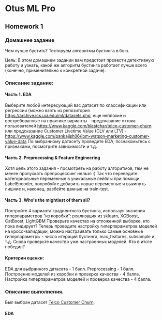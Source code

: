 # Otus ML Pro
## Homework 1
### Домашнее задание

Чем лучше бустить? Тестируем алгоритмы бустинга в бою.

Цель:
В этом домашнем задании вам предстоит провести детективную работу и узнать, какой же алгоритм бустинга работает лучше всего (конечно, применительно к конкретной задаче).


### Описание задание:
#### Часть 1. EDA

Выберите любой интересующий вас датасет по классификации или регрессии 
(можно взять из репозитория https://archive.ics.uci.edu/ml/datasets.php, 
еще неплохие и востребованные на практике варианты - 
предсказание оттока пользователей https://www.kaggle.com/blastchar/telco-customer-churn или 
предсказание Customer Livetime Value (CLV или LTV) - 
https://www.kaggle.com/pankajjsh06/ibm-watson-marketing-customer-value-data
По выбранному датасету проведите EDA, познакомьтесь с признаками, посмотрите зависимости и т.д.

#### Часть 2. Preprocessing & Feature Engineering

Хотя цель этого задания - посмотреть на работу алгоритмов, тем не менее пропускать препроцессинг нельзя :)
Так что переведите категориальные переменные в уникальные лейблы при помощи LabelEncoder, попробуйте добавить новые переменные и выкинуть лишние и, наконец, разбейте данные на train-test.

#### Часть 3. Who's the mightiest of them all?

Постройте 4 варианта градиентного бустинга, используя значения гиперпараметров “из коробки”: реализация из sklearn, XGBoost, CatBoost, LightGBM
Проверьте качество на отложенной выборке, кто пока лидирует?
Теперь проведите настройку гиперпараметров моделей на кросс-валидации, можно настраивать только самые основные гиперпараметры - число итераций бустинга, max_features, subsample и т.д.
Снова проверьте качество уже настроенных моделей. Кто в итоге победил?

#### Критерии оценки:
EDA для выбранного датасета - 1 балл.
Preprocessing - 1 балл.
Построение моделей из коробки и проверка качества - 4 балла.
Настройка гиперпараметров моделей и проверка качества - 4 балла.

### Описание выполнения.

Был выбран датасет [Telco Customer Churn](https://www.kaggle.com/datasets/blastchar/telco-customer-churn?resource=download).

#### EDA
